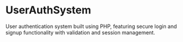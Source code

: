 # UserAuthSystem
 User authentication system built using PHP, featuring secure login and signup functionality with validation and session management.
